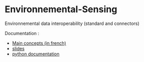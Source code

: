 # Environnemental-Sensing
Environnemental data interoperability (standard and connectors)

Documentation :
- [Main concepts (in french) ](https://rawgit.com/loco-philippe/Environnemental-Sensing/main/documentation/ES%20-%20Standard.pdf)
- [slides ](https://rawgit.com/loco-philippe/Environnemental-Sensing/main/documentation/plateforme%20donn%C3%A9es%20environnementales%20V5.pdf)
- [python documentation ](https://rawgit.com/loco-philippe/Environnemental-Sensing/main/documentation/ES/index.html)
